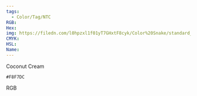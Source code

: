 ```yaml
---
tags:
  - Color/Tag/NTC
RGB:
Hex:
img: https://filedn.com/l0hpzxl1f01yT7GHxtF8cyk/Color%20Snake/standard_csv_to_svg/%23/F8F7DC.svg
CMYK:
HSL:
Name:
---
```

Coconut Cream
```palette
#F8F7DC
```
RGB
